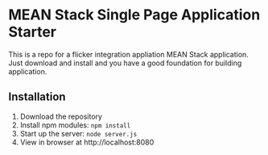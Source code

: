 # MEAN Stack Single Page Application Starter

This is a repo for a flicker integration appliation MEAN Stack application. Just download and install and you have a good foundation for building application. 

## Installation
1. Download the repository
2. Install npm modules: `npm install`
3. Start up the server: `node server.js`
4. View in browser at http://localhost:8080